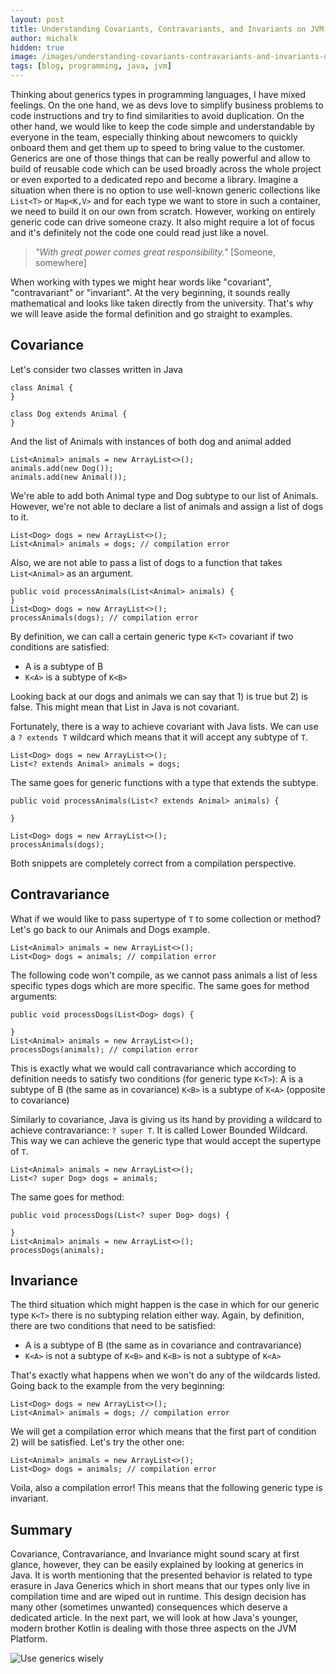```yaml
---
layout: post
title: Understanding Covariants, Contravariants, and Invariants on JVM Generics Example (Part I - Java)
author: michalk
hidden: true
image: /images/understanding-covariants-contravariants-and-invariants-on-jvm-generic-example-part-i-java/pexels-monstera-6238297.jpg
tags: [blog, programming, java, jvm]
---
```


Thinking about generics types in programming languages, I have mixed feelings. On the one hand, we as devs love to simplify business problems to code instructions and try to find similarities to avoid duplication. On the other hand, we would like to keep the code simple and understandable by everyone in the team, especially thinking about newcomers to quickly onboard them and get them up to speed to bring value to the customer.
Generics are one of those things that can be really powerful and allow to build of reusable code which can be used broadly across the whole project or even exported to a dedicated repo and become a library. Imagine a situation when there is no option to use well-known generic collections like `List<T>` or `Map<K,V>` and for each type we want to store in such a container, we need to build it on our own from scratch.
However, working on entirely generic code can drive someone crazy. It also might require a lot of focus and it's definitely not the code one could read just like a novel.

> *"With great power comes great responsibility."* [Someone, somewhere]

When working with types we might hear words like "covariant", "contravariant" or "invariant". At the very beginning, it sounds really mathematical and looks like taken directly from the university. That's why we will leave aside the formal definition and go straight to examples.


## Covariance

Let's consider two classes written in Java

```
class Animal {
}

class Dog extends Animal {
}
```
And the list of Animals with instances of both dog and animal added

```
List<Animal> animals = new ArrayList<>();
animals.add(new Dog());
animals.add(new Animal());
```

We're able to add both Animal type and Dog subtype to our list of Animals. However, we're not able to declare a list of animals and assign a list of dogs to it.

```
List<Dog> dogs = new ArrayList<>();
List<Animal> animals = dogs; // compilation error
```

Also, we are not able to pass a list of dogs to a function that takes `List<Animal>` as an argument.
```
public void processAnimals(List<Animal> animals) {
}
List<Dog> dogs = new ArrayList<>();
processAnimals(dogs); // compilation error
```

By definition, we can call a certain generic type `K<T>` covariant if two conditions are satisfied:

- A is a subtype of B
- `K<A>` is a subtype of `K<B>`

Looking back at our dogs and animals we can say that 1) is true but 2) is false. This might mean that List in Java is not covariant.


Fortunately, there is a way to achieve covariant with Java lists. We can use a `? extends T` wildcard which means that it will accept any subtype of `T`.

```
List<Dog> dogs = new ArrayList<>();
List<? extends Animal> animals = dogs;
```
The same goes for generic functions with a type that extends the subtype.

```
public void processAnimals(List<? extends Animal> animals) {

}

List<Dog> dogs = new ArrayList<>();
processAnimals(dogs);
```

Both snippets are completely correct from a compilation perspective. 


## Contravariance

What if we would like to pass supertype of `T` to some collection or method? Let's go back to our Animals and Dogs example.

```
List<Animal> animals = new ArrayList<>();
List<Dog> dogs = animals; // compilation error
```

The following code won't compile, as we cannot pass animals a list of less specific types  dogs which are more specific. The same goes for method arguments:

```
public void processDogs(List<Dog> dogs) {

}
List<Animal> animals = new ArrayList<>();
processDogs(animals); // compilation error
```

This is exactly what we would call contravariance which according to definition needs to satisfy two conditions (for generic type `K<T>`):
A is a subtype of B (the same as in covariance)
`K<B>` is a subtype of `K<A>` (opposite to covariance)


Similarly to covariance, Java is giving us its hand by providing a wildcard to achieve contravariance: `? super T`. It is called Lower Bounded Wildcard. This way we can achieve the generic type that would accept the supertype of `T`.

```
List<Animal> animals = new ArrayList<>();
List<? super Dog> dogs = animals;
```

The same goes for method:

```
public void processDogs(List<? super Dog> dogs) {

}
List<Animal> animals = new ArrayList<>();
processDogs(animals);
```

## Invariance

The third situation which might happen is the case in which for our generic type `K<T>` there is no subtyping relation either way. Again, by definition, there are two conditions that need to be satisfied:
- A is a subtype of B (the same as in covariance and contravariance)
- `K<A>` is not a subtype of `K<B>` and `K<B>` is not a subtype of `K<A>`

That's exactly what happens when we won't do any of the wildcards listed. Going back to the example from the very beginning:

```
List<Dog> dogs = new ArrayList<>();
List<Animal> animals = dogs; // compilation error
```

We will get a compilation error which means that the first part of condition 2) will be satisfied. Let's try the other one:

```
List<Animal> animals = new ArrayList<>(); 
List<Dog> dogs = animals; // compilation error
```

Voila, also a compilation error! This means that the following generic type is invariant.

## Summary
Covariance, Contravariance, and Invariance might sound scary at first glance, however, they can be easily explained by looking at generics in Java. It is worth mentioning that the presented behavior is related to type erasure in Java Generics which in short means that our types only live in compilation time and are wiped out in runtime. This design decision has many other (sometimes unwanted) consequences which deserve a dedicated article.
In the next part, we will look at how Java's younger, modern brother Kotlin is dealing with those three aspects on the JVM Platform.

![Use generics wisely](/images/understanding-covariants-contravariants-and-invariants-on-jvm-generic-example-part-i-java/use-generics-wisely.jpeg)
